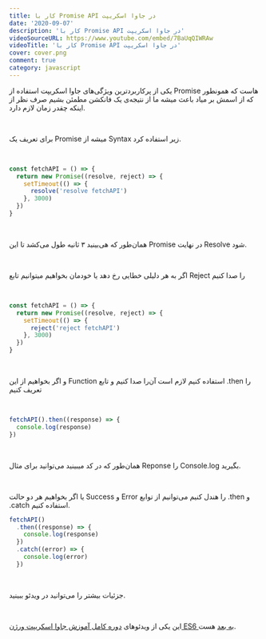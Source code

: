 ```yaml
---
title: کار با Promise API در جاوا اسکریپت
date: '2020-09-07'
description: 'کار با Promise API در جاوا اسکریپت'
videoSourceURL: https://www.youtube.com/embed/7BaUqQIWRAw
videoTitle: 'کار با Promise API در جاوا اسکریپت'
cover: cover.png
comment: true
category: javascript
---
```


یکی از پرکاربردترین ویژگی‌های جاوا اسکریپت استفاده از Promise هاست که همونطور که از اسمش بر میاد باعث میشه ما از نتیجه‌ی یک فانکشن مطمئن بشیم صرف نظر از اینکه چقدر زمان لازم دارد.

<br />

برای تعریف یک Promise میشه از Syntax زیر استفاده کرد.

<br />

```javascript
const fetchAPI = () => {
  return new Promise((resolve, reject) => {
    setTimeout(() => {
      resolve('resolve fetchAPI')
    }, 3000)
  })
}
```

<br />

همان‌طور که هی‌بینید ۳ ثانیه طول می‌کشد تا این Promise در نهایت Resolve شود.

<br />

اگر به هر دلیلی خطایی رخ دهد یا خودمان بخواهیم میتوانیم تابع Reject را صدا کنیم

<br />

```javascript
const fetchAPI = () => {
  return new Promise((resolve, reject) => {
    setTimeout(() => {
      reject('reject fetchAPI')
    }, 3000)
  })
}
```

<br />

و اگر بخواهیم از این Function استفاده کنیم لازم است آن‌را صدا کنیم و تابع .then را تعریف کنیم

<br />

```javascript
fetchAPI().then((response) => {
  console.log(response)
})
```

<br />

همان‌طور که در کد میبینید می‌توانید برای مثال Reponse را Console.log بگیرید.

<br />

یا اگر بخواهیم هر دو حالت Success و Error را هندل کنیم می‌توانیم از توابع .then و .catch استفاده کنیم.

```javascript
fetchAPI()
  .then((response) => {
    console.log(response)
  })
  .catch((error) => {
    console.log(error)
  })
```

<br />

جزئیات بیشتر را می‌توانید در ویدئو ببینید.

<br />

این یکی از ویدئو‌های
[دوره کامل آموزش جاوا اسکریپت ورژن ES6 به بعد](/es6-es7-etc-babel-webpack-javascript-course)
هست.
